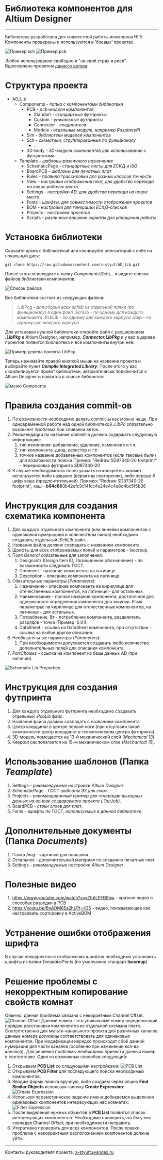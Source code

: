 ﻿
# Библиотека компонентов для Altium Designer

_______
Библиотека разработана для совместной работы инженеров НГУ. Компоненты проверены и используются в 'боевых' проектах.

![Пример sch](https://raw.githubusercontent.com/a-styuf/AD_lib/master/Documents/img/sch_example.png)
![Пример pcb](https://raw.githubusercontent.com/a-styuf/AD_lib/master/Documents/img/3d_pcb_example.png)

Любое использование свободно и "на свой страх и риск".  
Вдохновлено проектом [данного автора](https://github.com/gardarica/altium-library.git).  

# Структура проекта

* AD_Lib
  * Components *- папка с компонентами библиотеки*
    * PCB *- pcb-модели компонентов*
      * Standart *- стандартные футпринты*
      * Custom *- уникальные футпринты*
      * Connector *- соединители*
      * Module *- отдельные модули, например RaspberyPi*
    * Sim *- библиотеки моделей компонентов*
    * Sch *- схематики, сгруппированные по функционалу*
      * ...
    * 3D-body *- 3D-модели компонентов для использования с футпринтами*
  * Template *- шаблоны различного назначения*
    * SchematicPage *- стандартные листы для ЕСКД и ISO*
    * BoardPCB *- шаблоны для печатных плат*
    * Rules *- правила трассировки для разных классов точности*
    * View *- настройки отображения плат, для удобства перехода на новое рабочее место*
    * Settings *- настройки AD, для удобства перехода на новое место*
    * Fonts *- шрифты, для совместимости отображения проектов*
    * BOM *- настройки для генерации ЕСКД-списков*
    * Projects *- настройки проектов*
    * Scripts *- различные внешние скрипты для упрощения работы*

# Установка библиотеки

Скачайте архив с библиотекой или клонируйте репозиторий к себе на локальный диск:

```batch
git clone https://raw.githubusercontent.com/a-styuf/AD_lib.git
```

После этого переходите в папку *Components\\Sch\\...* и видите список файлов библиотеки компонентов:

![Список файлов](https://raw.githubusercontent.com/a-styuf/AD_lib/master/Documents/img/tree_to_sch.png)

Все библиотеки состоят из следующих файлов:
> .LibPcg *- для сборки всех schlib из отдельной папки (по функционалу) в один файл*
> .SchLib *- по одному для каждого компонента*
> .PcbLib *- по одному для каждого корпуса*
> .step *- по одному для каждого корпуса*

Для установки нужной библиотеки откройте файл с расширением ***.LibPkg*** в Altium Designer, например, ***Connector.LibPkg*** и у вас в дереве проектов появится библиотека и все компоненты внутри неё:

![Пример дерева проекта LibPcg](https://raw.githubusercontent.com/a-styuf/AD_lib/master/Documents/img/connector_libpcg_example.png)

Теперь нажимайте правой кнопкой мыши на название проекта и выбирайте пункт ***Compile Integrated Library***:
После этого у вас скомпилируется проект библиотеки, автоматически подключится к Altium Designer и появится в списке библиотек:

![меню Compoents](https://raw.githubusercontent.com/a-styuf/AD_lib/master/Documents/img/ad_component_example.png)

# Правила создания commit-ов

1. По возможности необходимо делать commit-ы как можно чаще. При одновременной работе над одной библиотекой *.LibPc* обязательно возникнит проблема при сливании веток.
2. Рекомендации по название commit-а должно содержать слудующую информацию:
   1. тип изменения: добавление, удаление, изменнеие и т.п.
   2. тип компонента: диод, резистор и т.п.
   3. точное название добавленных компонентов (если таковые были) для возможности поиска
   Пример: "Redraw SD87340-20 footprint" - перерисовка футпринта SD87340-20
3. В случае необходимости точно указать на конкретны коммит используется либо название (вероятны повторения), либо первые 6 цифр хеша (предпочтительней).
   Пример: "Redraw SD87340-20 footprint", хеш - **b64c86**0b42efc9c14fcc4e24e4c4e8d4bc5f5b36

# Инструкция для создания схематика компонента

1. Для каждого отдельного компонента (или линейки компонентов с одинаковой нумерацией и количеством пинов) необходимо создавать отдельный *.SchLib* файл.
2. Название файла должно совпадать с названием компонента.
3. Шрифты для всех отображаемых полей и параметров - Isocreup.
4. Поля *General* обязатеьные для заполнения:
   1. Designaotr (Design Item ID, Позиционное обозначение) - по возможности следовать ГОСТ.
   2. Comment - название компонента на латинице.
   3. Description - описание компонента на латинице.
5. Обязательные параметры (*Parameters*):
   1. Назначение - описание компонента на кириллице для отечественных компонентов, на латинице - для остальных.
   2. Наименование - полное название компонента, достаточное для однозначного определения компонента для закупки. Язык параметры: на кириллице для отечественных компонентов, на латинице - для остальных.
   3. Потребление, Вт - потребление компонента, разделитель разрядов - точка (Пример: 0.01).
   4. DataSheet - ссылка на DataSheet компонента, при отсутствии - ссылка на любое другое описание.
6. Необязательные параметры (*Parameters*):
   1. При необходимости допускается создавать любо количество дополнительных полей для описания компонента.
7. *PartChoises* - ссылка на компонент из базы данных AD (при наличии).

![Schematic Lib Properties](https://raw.githubusercontent.com/a-styuf/AD_lib/master/Documents/img/schematic_lib_properties.png)

# Инструкция для создания футпринта

1. Для каждого отдельного футпринта необходимо создавать отдельный *.PcbLib* файл.
2. Название файла должно совпадать с названием компонента.
3. Центр координат в центре первой ноги (при отсутсвии такой возможности центр координат в геометическом центра футпринта).
4. 3D-модель помещается на 13-й механический слой (*Mechanical 13*).
5. Keepout располагается на 15-м механическом слое (*Mechanical 15*).

# Использование шаблонов (Папка *Teamplate*)

1. Settings *- рекомендуемые настройки Altium Designer*.
2. SchematicPage *- ГОСТ шаблоны Э3 для схем*.
3. Projects *- рекомендованный пример для генерации выходных данных на основе создаваемого проекта (.OutJob)*.
4. BoardPCB *- стэки слоев для плат*.
5. Fonts *- шрифты по ГОСТ, используемые в данной библиотеке*.

# Дополнительные документы (Папка *Documents*)

1. Папка */img* - картинки для описания.
2. Остальное - дополнительный материал по созданию печатных плат.
3. Settings *- рекомендуемые настройки Altium Designer*.

# Полезные видео

1. <https://www.youtube.com/watch?v=vZhALPFB9hw> - краткое видео о способах разводки в PCB
2. <https://youtu.be/BnAOM6Ea2hU?t=435> - видео, показывающее как настраивать сортировку в ActiveBOM

# Устранение ошибки отображения шрифта

В случае некорректного отображения шрифтов необходимо установить шрифты из папки *Template/Fonts* (по умолчанию стандарт **Isocreup**)

# Решение проблемы с некорректным копирование свойств комнат

 Обычно, данная проблема связана с некорретным Channel Offset.
 ![Channel Offset](https://raw.githubusercontent.com/a-styuf/AD_lib/master/Documents/img/2023-01-24_10-47-20_channel_offset.png)
 Данный номер - это уникальный номер определяющий порядок расстановки компонентов из отдельной схемына плате. Соответственно для мульти-канального проекта для различных каналов данные номера должжны соответствовать для одинаковых компонентов. При модификации нередко происходит сбой данной нумерации для части каналов (особенно при изменении кол-ва каналов). Для решения проблемы необходимо привести данный номер в соответсвие.
 Один из возможных способов следующий:

 1. Открываем **PCB List** со следующими настройками:
 ![PCB List](https://raw.githubusercontent.com/a-styuf/AD_lib/master/Documents/img/2023-01-24_10-53-15_PCB_List.png)
 2. Открываем  **PCB Filter** для  последующего поиска необходимых компонентов.
 3. Вводим форму поиска вручную, либо создаем через опцию **Find Similar Objects** используя галочку **Create Expression**:
 ![Create Expression](https://raw.githubusercontent.com/a-styuf/AD_lib/master/Documents/img/2023-01-24_10-59-42_Create_Expression.png)
 4. Используя параметричское задание имени добиваемся выделения одинаковых компонентов интересующих нас комнатах:
 ![Filter Expression](https://raw.githubusercontent.com/a-styuf/AD_lib/master/Documents/img/2023-01-24_11-01-44_FilterExpression.png)
 5. После выделения нужных объектов в **PCB List** появится список интересующих компонентов. Необходимо проверить,что бы у них совпадал Channel Offset; при необходимости поправить.
 6. Итеративно проверить для всех компонентов. После правки проблема с некорректным расположением компонентов должна уйти.


_______

Контакты руководителя проекта: [a-styuf@yandex.ru](a-styuf@yandex.ru)  
